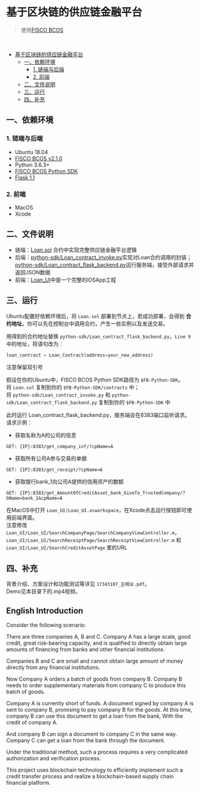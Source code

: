# 基于区块链的供应链金融平台
> 使用[FISCO BCOS](https://github.com/FISCO-BCOS/FISCO-BCOS)
<br>


- [基于区块链的供应链金融平台](#%e5%9f%ba%e4%ba%8e%e5%8c%ba%e5%9d%97%e9%93%be%e7%9a%84%e4%be%9b%e5%ba%94%e9%93%be%e9%87%91%e8%9e%8d%e5%b9%b3%e5%8f%b0)
  - [一、依赖环境](#%e4%b8%80%e4%be%9d%e8%b5%96%e7%8e%af%e5%a2%83)
    - [1. 链端与后端](#1-%e9%93%be%e7%ab%af%e4%b8%8e%e5%90%8e%e7%ab%af)
    - [2. 前端](#2-%e5%89%8d%e7%ab%af)
  - [二、文件说明](#%e4%ba%8c%e6%96%87%e4%bb%b6%e8%af%b4%e6%98%8e)
  - [三、运行](#%e4%b8%89%e8%bf%90%e8%a1%8c)
  - [四、补充](#%e5%9b%9b%e8%a1%a5%e5%85%85)


## 一、依赖环境

### 1. 链端与后端
- Ubuntu 18.04
- [FISCO BCOS v2.1.0](https://fisco-bcos-documentation.readthedocs.io/zh_CN/latest/docs/installation.html)
- Python 3.6.3+
- [FISCO BCOS Python SDK](https://fisco-bcos-documentation.readthedocs.io/zh_CN/latest/docs/sdk/python_sdk/install.html)
- [Flask 1.1](http://flask.palletsprojects.com/en/1.1.x/)

### 2. 前端
- MacOS
- Xcode

## 二、文件说明
- 链端：[Loan.sol](./Loan.sol) 合约中实现完整供应链金融平台逻辑
- 后端：[python-sdk/Loan_contract_invoke.py](./python-sdk/Loan_contract_invoke.py)实现对Loan合约调用的封装；[python-sdk/Loan_contract_flask_backend.py](./python-sdk/Loan_contract_flask_backend.py)运行服务端，接受外部请求并返回JSON数据
- 前端：[Loan_UI](./Loan_UI)中是一个完整的iOSApp工程


## 三、运行
Ubuntu配置好依赖环境后，将 `Loan.sol` 部署到节点上，若成功部署，会得到 __合约地址__。你可以先在控制台中调用合约，产生一些实例以及发送交易。

用得到的合约地址替换 `python-sdk/Loan_contract_flask_backend.py`，`Line 9` 中的地址，将语句改为：
``` python
loan_contract = Loan_Contract(address=your_new_address)
```
注意保留双引号

假设在你的Ubuntu中，FISCO BCOS Python SDK路径为 `$FB-Python-SDK`。
<br>
将 `Loan.sol` 复制到你的 `$FB-Python-SDK/contracts` 中；
<br>
将 `python-sdk/Loan_contract_invoke.py` 和 `python-sdk/Loan_contract_flask_backend.py` 复制到你的 `$FB-Python-SDK` 中


此时运行 Loan_contract_flask_backend.py，服务端会在8383端口监听请求。
<br>
请求示例：
<br>
- 获取名称为A的公司的信息
```
GET: {IP}:8383/get_company_inf/?cpName=A
```
- 获取所有公司A参与交易的单据
```
GET: {IP}:8383/get_receipt/?cpName=A
```
- 获取银行bank_1向公司A提供的信用资产的数额
```
GET: {IP}:8383/get_AmountOfCreditAsset_bank_GiveTo_TrustedCompany/?bName=bank_1&cpName=A
```

在MacOS中打开 `Loan_UI/Loan_UI.xcworkspace`，在Xcode点击运行按钮即可使用前端界面。
<br>
注意修改 `Loan_UI/Loan_UI/SearchCompanyPage/SearchCompanyViewController.m`，`Loan_UI/Loan_UI/SearchReceiptPage/SearchReceiptViewController.m` 和 `Loan_UI/Loan_UI/SearchCreditAssetPage` 里的URL


## 四、补充
背景介绍、方案设计和功能测试等详见 `17343107_王明业.pdf`。
<br>
Demo见本目录下的.mp4视频。

## English Introduction

Consider the following scenario:

There are three companies A, B and C. 
Company A has a large scale, good credit, great risk-bearing capacity, and is qualified to directly obtain large amounts of financing from banks and other financial institutions.

Companies B and C are small and cannot obtain large amount of money directly from any financial institutions.

Now Company A orders a batch of goods from company B. Company B needs to order supplementary materials from company C to produce this batch of goods.

Company A is currently short of funds. A document signed by company A is sent to company B, promising to pay company B for the goods. At this time, company B can use this document to get a loan from the bank, With the credit of company A. 

And company B can sign a document to company C in the same way. Company C can get a loan from the bank through the document.

Under the traditional method, such a process requires a very complicated authorization and verification process.

This project uses blockchain technology to efficiently implement such a credit transfer process and realize a blockchain-based supply chain financial platform.

